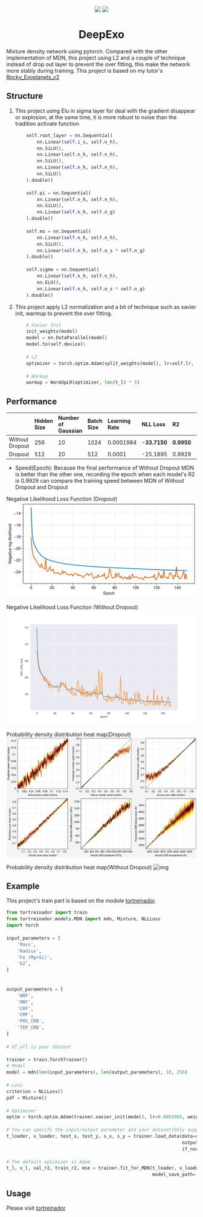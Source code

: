 <a name="readme-top"></a>

<div align="center">

<img height="120" src="https://github.com/VectorZhao/deepexo/blob/master/docs/icon-512%402x.png">
<img height="120" src="https://github.com/VectorZhao/deepexo/blob/master/docs/icon-512%402x-colorful.png">



# DeepExo
</div>


Mixture density network using pytorch. Compared with the other implementation of MDN, this project using L2 and a couple of technique
instead of drop out layer to prevent the over fitting, this make the network more stably during training. This project is based on my tutor's [Rocky_Exoplanets_v2](https://github.com/VectorZhao/Rocky_Exoplanets_v2)

## Structure
1. This project using Elu in sigma layer for deal with the gradient disappear or explosion, at the same time, it is more
robust to noise than the tradition activate function 
    ```python
        self.root_layer = nn.Sequential(
            nn.Linear(self.i_s, self.n_h),
            nn.SiLU(),
            nn.Linear(self.n_h, self.n_h),
            nn.SiLU(),
            nn.Linear(self.n_h, self.n_h),
            nn.SiLU()
        ).double()
        
        self.pi = nn.Sequential(
            nn.Linear(self.n_h, self.n_h),
            nn.SiLU(),
            nn.Linear(self.n_h, self.n_g)
        ).double()
        
        self.mu = nn.Sequential(
            nn.Linear(self.n_h, self.n_h),
            nn.SiLU(),
            nn.Linear(self.n_h, self.o_s * self.n_g)
        ).double()
        
        self.sigma = nn.Sequential(
            nn.Linear(self.n_h, self.n_h),
            nn.ELU(),
            nn.Linear(self.n_h, self.o_s * self.n_g)
        ).double()
    ```
2. This project apply L2 normalization and a bit of technique such as xavier init, warmup to prevent the over fitting.
    ```python
        # Xavier Init
        init_weights(model)
        model = nn.DataParallel(model)
        model.to(self.device)\
        
        # L2
        optimizer = torch.optim.Adam(split_weights(model), lr=self.lr, weight_decay=self.w_d)
        
        # Warmup
        warmup = WarmUpLR(optimizer, len(t_l) * 5)
    ```

## Performance
|                 | Hidden Size | Number of Gaussian | Batch Size | Learning Rate | NLL Loss     | R2         | Mse        | Speed (Epoch)    |
|:----------------|:------------|:-------------------|:-----------|:--------------|:-------------|:-----------|:-----------|:-----------------|
| Without Dropout | 256         | 10                 | 1024       | 0.0001984     | **-33.7150** | **0.9950** | **0.0002** | **79**           |
| Dropout         | 512         | 20                 | 512        | 0.0001        | -25.1895     | 0.9929     | 0.0003     | 120              |


- Speed(Epoch): Because the final performance of Without Dropout MDN is better than the other one, recording the epoch when each model's R2 is 0.9929 can compare the training speed between MDN of Without Dropout and Dropout

Negative Likelihood Loss Function (Dropout)
![img](Rock/Imgs/MDN_MRCk2_loss_20230524.png)

Negative Likelihood Loss Function (Without Dropout)
![img](Rock/Imgs/MRCk2_MDN20231129_TrainValLoss.png)

Probability density distribution heat map(Dropout)
![img](Rock/Imgs/img_2.png)

Probability density distribution heat map(Without Dropout)
![img](Rock/Imgs/prediction_MRCk2_20231201.png)

   

## Example
This project's train part is based on the module [tortreinador](https://github.com/ArdenteX/tortreinador).

```python
from tortreinador import train
from tortreinador.models.MDN import mdn, Mixture, NLLLoss
import torch

input_parameters = [
    'Mass',
    'Radius',
    'Fe_(Mg+Si)',
    'k2',
]


output_parameters = [
    'WRF',
    'MRF',
    'CRF',
    'CMF',
    'PRS_CMB',
    'TEP_CMB',
]

# df_all is your dataset

trainer = train.TorchTrainer()
# Model
model = mdn(len(input_parameters), len(output_parameters), 10, 256)

# Loss
criterion = NLLLoss()
pdf = Mixture()

# Optimizer
optim = torch.optim.Adam(trainer.xavier_init(model), lr=0.0001984, weight_decay=0.001)

# You can specify the input/output parameter and your dataset(Only support Dataframe currently) 
t_loader, v_loader, test_x, test_y, s_x, s_y = trainer.load_data(data=df_all, input_parameters=input_parameters,
                                                                 output_parameters=output_parameters,
                                                                 if_normal=True, if_shuffle=True)

# The default optimizer is Adam
t_l, v_l, val_r2, train_r2, mse = trainer.fit_for_MDN(t_loader, v_loader, criterion, model=model, mixture=pdf,
                                                      model_save_path='D:\\Resource\\MDN\\', optim=optim, best_r2=0.5)
```

## Usage

Please visit [tortreinador](https://github.com/ArdenteX/tortreinador)
